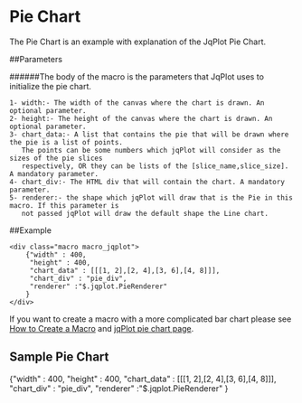 [pie chart]:http://www.jqplot.com/tests/pieTests.php
# Pie Chart

The Pie Chart is an example with explanation of the JqPlot Pie Chart.  

##Parameters

######The body of the macro is the parameters that JqPlot uses to initialize the pie chart.

    1- width:- The width of the canvas where the chart is drawn. An optional parameter.  
    2- height:- The height of the canvas where the chart is drawn. An optional parameter.  
    3- chart_data:- A list that contains the pie that will be drawn where the pie is a list of points.  
       The points can be some numbers which jqPlot will consider as the sizes of the pie slices  
       respectively, OR they can be lists of the [slice_name,slice_size]. A mandatory parameter.  
    4- chart_div:- The HTML div that will contain the chart. A mandatory parameter.  
    5- renderer:- the shape which jqPlot will draw that is the Pie in this macro. If this parameter is  
       not passed jqPlot will draw the default shape the Line chart.


##Example

    <div class="macro macro_jqplot">
        {"width" : 400,
         "height" : 400,
         "chart_data" : [[[1, 2],[2, 4],[3, 6],[4, 8]]],
         "chart_div" : "pie_div",
         "renderer" :"$.jqplot.PieRenderer"
        }
    </div>


If you want to create a macro with a more complicated bar chart please see [How to Create a Macro](/sampleapp/#/alkiradocs/Macros_HOWTO) and [jqPlot pie chart page][pie chart].


## Sample Pie Chart

<div class="macro macro_jqplot">
{"width" : 400,
 "height" : 400,
 "chart_data" : [[[1, 2],[2, 4],[3, 6],[4, 8]]],
 "chart_div" : "pie_div",
 "renderer" :"$.jqplot.PieRenderer"
}
</div>